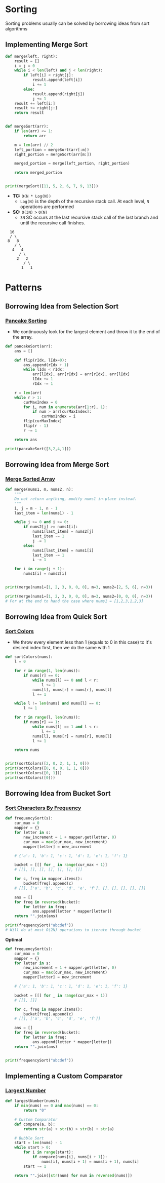 # Sorting
Sorting problems usually can be solved by borrowing ideas from sort algorithms

## Implementing Merge Sort
```python
def merge(left, right):
    result = []
    i = j = 0
    while i < len(left) and j < len(right):
        if left[i] < right[j]:
            result.append(left[i])
            i += 1
        else:
            result.append(right[j])
            j += 1
    result += left[i:]
    result += right[j:]
    return result


def mergeSort(arr):
    if len(arr) <= 1:
        return arr

    m = len(arr) // 2
    left_portion = mergeSort(arr[:m])
    right_portion = mergeSort(arr[m:])

    merged_portion = merge(left_portion, right_portion)

    return merged_portion


print(mergeSort([11, 5, 2, 6, 7, 9, 13]))
```

- **TC:** `O(N * Log(N))`
  - `Log(N)` is the depth of the recursive stack call. At each level, `N` operations are performed
- **SC:** `O(3N)` > `O(N)`
  - `3N` SC occurs at the last recursive stack call of the last branch and until the recursive call finishes.
```
  16
  / \
 8   8
    / \
   4   4
      / \
     2   2
        / \
       1   1
```

# Patterns
## Borrowing Idea from Selection Sort
### [Pancake Sorting](https://leetcode.com/problems/pancake-sorting)
- We continuously look for the largest element and throw it to the end of the array.
```python
def pancakeSort(arr):
    ans = []

    def flip(rIdx, lIdx=0):
        ans.append(rIdx + 1)
        while lIdx < rIdx:
            arr[lIdx], arr[rIdx] = arr[rIdx], arr[lIdx]
            lIdx += 1
            rIdx -= 1

    r = len(arr)
    while r > 1:
        curMaxIndex = 0
        for i, num in enumerate(arr[1:r], 1):
            if num > arr[curMaxIndex]:
                curMaxIndex = i
        flip(curMaxIndex)
        flip(r - 1)
        r -= 1

    return ans

print(pancakeSort([3,2,4,1]))
```

## Borrowing Idea from Merge Sort
### [Merge Sorted Array](https://leetcode.com/problems/merge-sorted-array)
```python
def merge(nums1, m, nums2, n):
    """
    Do not return anything, modify nums1 in-place instead.
    """
    i, j = m - 1, n - 1
    last_item = len(nums1) - 1

    while j >= 0 and i >= 0:
        if nums2[j] >= nums1[i]:
            nums1[last_item] = nums2[j]
            last_item -= 1
            j -= 1
        else:
            nums1[last_item] = nums1[i]
            last_item -= 1
            i -= 1

    for i in range(j + 1):
        nums1[i] = nums2[i]


print(merge(nums1=[1, 2, 3, 0, 0, 0], m=3, nums2=[2, 5, 6], n=3))

print(merge(nums1=[1, 2, 3, 0, 0, 0], m=3, nums2=[0, 0, 0], n=3))
# For at the end to hand the case where nums1 = [1,2,3,1,2,3]
```

## Borrowing Idea from Quick Sort
### [Sort Colors](https://leetcode.com/problems/sort-colors/)
- We throw every element less than 1 (equals to 0 in this case) to it's desired index first, then we do the same with 1
```python
def sortColors(nums):
    l = 0

    for r in range(1, len(nums)):
        if nums[r] == 0:
            while nums[l] == 0 and l < r:
                l += 1
            nums[l], nums[r] = nums[r], nums[l]
            l += 1

    while l != len(nums) and nums[l] == 0:
        l += 1

    for r in range(l, len(nums)):
        if nums[r] == 1:
            while nums[l] == 1 and l < r:
                l += 1
            nums[l], nums[r] = nums[r], nums[l]
            l += 1

    return nums


print(sortColors([2, 0, 2, 1, 1, 0]))
print(sortColors([0, 0, 0, 1, 1, 0]))
print(sortColors([0, 1]))
print(sortColors([0]))
```

## Borrowing Idea from Bucket Sort
### [Sort Characters By Frequency](https://leetcode.com/problems/sort-characters-by-frequency/)
```python
def frequencySort(s):
    cur_max = 0
    mapper = {}
    for letter in s:
        new_increment = 1 + mapper.get(letter, 0)
        cur_max = max(cur_max, new_increment)
        mapper[letter] = new_increment

    # {'a': 1, 'b': 1, 'c': 1, 'd': 1, 'e': 1, 'f': 1}

    bucket = [[] for _ in range(cur_max + 1)]
    # [[], [], [], [], [], [], []]

    for c, freq in mapper.items():
        bucket[freq].append(c)
    # [[], ['a', 'b', 'c', 'd', 'e', 'f'], [], [], [], [], []]

    ans = []
    for freq in reversed(bucket):
        for letter in freq:
            ans.append(letter * mapper[letter])
    return "".join(ans)

print(frequencySort("abcdef"))
# Will do at most O(2N) operations to iterate through bucket
```

**Optimal**
```python
def frequencySort(s):
    cur_max = 0
    mapper = {}
    for letter in s:
        new_increment = 1 + mapper.get(letter, 0)
        cur_max = max(cur_max, new_increment)
        mapper[letter] = new_increment

    # {'a': 1, 'b': 1, 'c': 1, 'd': 1, 'e': 1, 'f': 1}

    bucket = [[] for _ in range(cur_max + 1)]
    # [[], []]

    for c, freq in mapper.items():
        bucket[freq].append(c)
    # [[], ['a', 'b', 'c', 'd', 'e', 'f']]

    ans = []
    for freq in reversed(bucket):
        for letter in freq:
            ans.append(letter * mapper[letter])
    return "".join(ans)


print(frequencySort("abcdef"))
```

## Implementing a Custom Comparator
### [Largest Number](https://leetcode.com/problems/largest-number/)
```python
def largestNumber(nums):
    if min(nums) == 0 and max(nums) == 0:
        return "0"

    # Custom Comparator
    def compare(a, b):
        return str(a) + str(b) > str(b) + str(a)

    # Bubble Sort
    start = len(nums) - 1
    while start > 0:
        for i in range(start):
            if compare(nums[i], nums[i + 1]):
                nums[i], nums[i + 1] = nums[i + 1], nums[i]
        start -= 1

    return "".join([str(num) for num in reversed(nums)])
```

